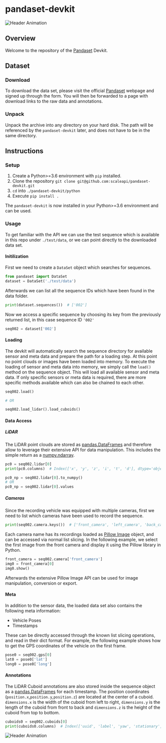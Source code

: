 # pandaset-devkit

![Header Animation](../assets/animations/semseg-photo-labels.gif)


## Overview

Welcome to the repository of the [Pandaset](https://pandaset.org/ "Pandaset Official Website") Devkit.

## Dataset
### Download

To download the data set, please visit the official [Pandaset](https://pandaset.org/ "Pandaset Official Website") webpage and signed up through the form.
You will then be forwarded to a page with download links to the raw data and annotations.

### Unpack

Unpack the archive into any directory on your hard disk. The path will be referenced by the `pandaset-devkit` later, and does not have to be in the same directory.

## Instructions

### Setup

1. Create a Python>=3.6 environment with `pip` installed.
2. Clone the repository `git clone git@github.com:scaleapi/pandaset-devkit.git`
3. `cd` into `./pandaset-devkit/python`
4. Execute `pip install .`

The `pandaset-devkit` is now installed in your Python>=3.6 environment and can be used.

### Usage

To get familiar with the API we can use the test sequence which is available in this repo under `./test/data`, or we can point directly to the downloaded data set.

#### Initilization
First we need to create a `DataSet` object which searches for sequences.
```python
from pandaset import DataSet
dataset = DataSet('./test/data')
```
Afterwards we can list all the sequence IDs which have been found in the data folder.
```python
print(dataset.sequences())  # ['002']
```

Now we access a specific sequence by choosing its key from the previously returned list, in this case sequence ID `'002'`
```python
seq002 = dataset['002']
```

#### Loading
The devkit will automatically search the sequence directory for available sensor and meta data and prepare the path for a loading step. At this point no point clouds or images have been loaded into memory.
To execute the loading of sensor and meta data into memory, we simply call the `load()` method on the sequence object. This will load all available sensor and meta data. If only specific sensors or meta data is required, there are more specific methods available which can also be chained to each other.
```python
seq002.load()

# OR

seq002.load_lidar().load_cuboids()
```

#### Data Access

##### LiDAR
The LiDAR point clouds are stored as [pandas.DataFrames](https://pandas.pydata.org/pandas-docs/stable/reference/api/pandas.DataFrame.html#pandas.DataFrame) and therefore allow to leverage their extensive API for data manipulation. This includes the simple return as a [numpy.ndarray](https://docs.scipy.org/doc/numpy/reference/generated/numpy.ndarray.html).
```python
pc0 = seq002.lidar[0]
print(pc0.columns)  # Index(['x', 'y', 'z', 'i', 't', 'd'], dtype='object')

pc0_np = seq002.lidar[0].to_numpy()
# OR
pc0_np = seq002.lidar[0].values
```

##### Cameras
Since the recording vehicle was equipped with multiple cameras, first we need to list which cameras have been used to record the sequence.
```python
print(seq002.camera.keys())  # ['front_camera', 'left_camera', 'back_camera', 'right_camera', 'front_left_camera', 'front_right_camera']
```
Each camera name has its recordings loaded as [Pillow Image](https://pillow.readthedocs.io/en/stable/reference/Image.html) object, and can be accessed via normal list slicing. In the following example, we select the first image from the front camera and display it using the Pillow library in Python.
```python
front_camera = seq002.camera['front_camera']
img0 = front_camera[0]
img0.show()
```
Afterwards the extensive Pillow Image API can be used for image manipulation, conversion or export.

#### Meta
In addition to the sensor data, the loaded data set also contains the following meta information:
* Vehicle Poses
* Timestamps

These can be directly accessed through the known list slicing operations, and read in their dict format. For example, the following example shows how to get the GPS coordinates of the vehicle on the first frame.
```python
pose0 = seq002.gps[0]
lat0 = pose0['lat']
long0 = pose0['long']
```

#### Annotations

The LiDAR Cuboid annotations are also stored inside the sequence object as a [pandas.DataFrames](https://pandas.pydata.org/pandas-docs/stable/reference/api/pandas.DataFrame.html#pandas.DataFrame) for each timestamp.
The position coordinates (`position.x`,`position.y`,`position.z`) are located at the center of a cuboid. `dimensions.x` is the width of the cuboid from left to right, `dimensions.y` is the length of the cuboid from front to back and `dimensions.z` is the height of the cuboid from top to bottom.

```python
cuboids0 = seq002.cuboids[0]
print(cuboids0.columns)  # Index(['uuid', 'label', 'yaw', 'stationary', 'camera_used', 'position.x', 'position.y', 'position.z', 'dimensions.x', 'dimensions.y', 'dimensions.z', 'attributes.Object Motion', 'attributes.Rider Status', 'attributes.Pedestrian Behavior', 'attributes.Pedestrian Age'], dtype='object')
```


![Header Animation](../assets/static/montage-semseg-projection.jpg)